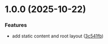 # 1.0.0 (2025-10-22)


### Features

* add static content and root layout ([3c541fb](https://github.com/gucasassi/coffe-shop/commit/3c541fb12e658225c71a30c131a5d262dfdc02ed))
